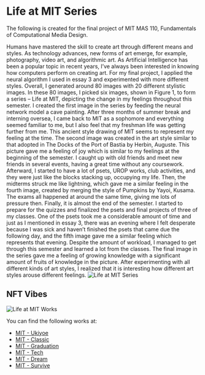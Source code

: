 # Life at MIT Series

The following is created for the final project of MIT MAS 110, Fundamentals of Computational Media Design. 

Humans have mastered the skill to create art through different means and styles. As technology advances, new forms of art emerge, for example, photography, video art, and algorithmic art. As Artificial Intelligence has been a popular topic in recent years, I’ve always been interested in knowing how computers perform on creating art. For my final project, I applied the neural algorithm I used in essay 3 and experimented with more different styles. Overall, I generated around 80 images with 20 different stylistic images. In these 80 images, I picked six images, shown in Figure 1, to form a series – Life at MIT, depicting the change in my feelings throughout this semester. I created the first image in the series by feeding the neural network model a cave painting. After three months of summer break and interning oversea, I came back to MIT as a sophomore and everything seemed familiar to me, but I also feel that my freshman life was getting further from me. This ancient style drawing of MIT seems to represent my feeling at the time. The second image was created in the art style similar to that adopted in The Docks of the Port of Bastia by Herbin, Auguste. This picture gave me a feeling of joy which is similar to my feelings at the beginning of the semester. I caught up with old friends and meet new friends in several events, having a great time without any coursework. Afterward, I started to have a lot of psets, UROP works, club activities, and they were just like the blocks stacking up, occupying my life. Then, the midterms struck me like lightning, which gave me a similar feeling in the fourth image, created by merging the style of Pumpkins by Yayoi, Kusama. The exams all happened at around the same time, giving me lots of pressure then. Finally, it is almost the end of the semester. I started to prepare for the quizzes and finalized the psets and final projects of three of my classes. One of the psets took me a considerable amount of time and just as I mentioned in essay 3, there was an evening where I felt desperate because I was sick and haven’t finished the psets that came due the following day, and the fifth image gave me a similar feeling which represents that evening. Despite the amount of workload, I managed to get through this semester and learned a lot from the classes. The final image in the series gave me a feeling of growing knowledge with a significant amount of fruits of knowledge in the picture. After experimenting with all different kinds of art styles, I realized that it is interesting how different art styles arouse different feelings.
![Life at MIT Series](/asset/image/projects/mas_project_works.png)

## NFT Vibes
![Life at MIT Works](/asset/image/projects/mas_artworks.png)

You can find the following works at:

* [MIT - Ukiyoe](https://www.oursong.com/vibe/grqjlpqw)
* [MIT - Classic](https://www.oursong.com/vibe/lramjedr)
* [MIT - Graduation](https://www.oursong.com/vibe/dwlxnbyw)
* [MIT - Tech](https://www.oursong.com/vibe/orznqaer)
* [MIT - Dream](https://www.oursong.com/vibe/vrdgapow)
* [MIT - Survive](https://www.oursong.com/vibe/drpjaker)
